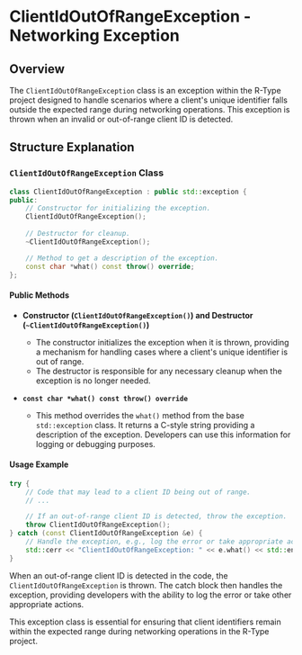 # ClientIdOutOfRangeException - Networking Exception

## Overview

The `ClientIdOutOfRangeException` class is an exception within the R-Type project designed to handle scenarios where a client's unique identifier falls outside the expected range during networking operations. This exception is thrown when an invalid or out-of-range client ID is detected.

## Structure Explanation

### `ClientIdOutOfRangeException` Class

```cpp
class ClientIdOutOfRangeException : public std::exception {
public:
    // Constructor for initializing the exception.
    ClientIdOutOfRangeException();
    
    // Destructor for cleanup.
    ~ClientIdOutOfRangeException();

    // Method to get a description of the exception.
    const char *what() const throw() override;
};
```

#### Public Methods

- **Constructor (`ClientIdOutOfRangeException()`) and Destructor (`~ClientIdOutOfRangeException()`)**
  - The constructor initializes the exception when it is thrown, providing a mechanism for handling cases where a client's unique identifier is out of range.
  - The destructor is responsible for any necessary cleanup when the exception is no longer needed.

- **`const char *what() const throw() override`**
  - This method overrides the `what()` method from the base `std::exception` class. It returns a C-style string providing a description of the exception. Developers can use this information for logging or debugging purposes.

#### Usage Example

```cpp
try {
    // Code that may lead to a client ID being out of range.
    // ...

    // If an out-of-range client ID is detected, throw the exception.
    throw ClientIdOutOfRangeException();
} catch (const ClientIdOutOfRangeException &e) {
    // Handle the exception, e.g., log the error or take appropriate action.
    std::cerr << "ClientIdOutOfRangeException: " << e.what() << std::endl;
}
```

When an out-of-range client ID is detected in the code, the `ClientIdOutOfRangeException` is thrown. The catch block then handles the exception, providing developers with the ability to log the error or take other appropriate actions.

This exception class is essential for ensuring that client identifiers remain within the expected range during networking operations in the R-Type project.
